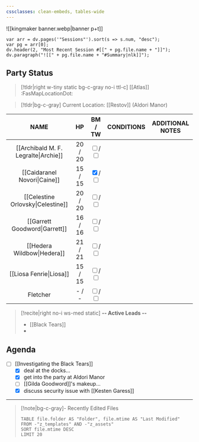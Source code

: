```yaml
---
cssclasses: clean-embeds, tables-wide
---
```

![[kingmaker banner.webp|banner p+t]]
```dataviewjs
var arr = dv.pages('"Sessions"').sort(s => s.num, "desc");
var pg = arr[0];
dv.header(2, "Most Recent Session #[[" + pg.file.name + "]]");
dv.paragraph("![[" + pg.file.name + "#Summary|nlk]]");
```

## Party Status
>[!tldr|right w-tiny static bg-c-gray no-i ttl-c] [[Atlas]] :FasMapLocationDot:

>[!tldr|bg-c-gray] Current Location: [[Restov]] (Aldori Manor)

|                 NAME                 |   HP    |                                            BM / TW                                            | CONDITIONS | ADDITIONAL NOTES |
|:------------------------------------:|:-------:|:---------------------------------------------------------------------------------------------:|:----------:|:----------------:|
| [[Archibald M. F. Legralte\|Archie]] | 20 / 20 | <input type="checkbox" unchecked id="4f0b64">/  <input type="checkbox" unchecked id="26c3c1"> |            |                  |
|     [[Caidaranel Novori\|Caine]]     | 15 / 15 | <input type="checkbox" checked id="9b7daf">/  <input type="checkbox" unchecked id="c561bc"> |            |                  |
|  [[Celestine Orlovsky\|Celestine]]   | 20 / 20 | <input type="checkbox" unchecked id="eef7ee">/  <input type="checkbox" unchecked id="86b019"> |            |                  |
|    [[Garrett Goodword\|Garrett]]     | 16 / 16 | <input type="checkbox" unchecked id="39025b">/  <input type="checkbox" unchecked id="7b7d8f"> |            |                  |
|      [[Hedera Wildbow\|Hedera]]      | 21 / 21 | <input type="checkbox" unchecked id="182448">/  <input type="checkbox" unchecked id="977270"> |            |                  |
|       [[Liosa Fenrie\|Liosa]]        | 15 / 15 | <input type="checkbox" unchecked id="6d09af">/  <input type="checkbox" unchecked id="43e756"> |            |                  |
|               Fletcher               |  - / -  | <input type="checkbox" unchecked id="bc6877">/ <input type="checkbox" unchecked id="60d677">  |            |                  |

<p></p>

>[!recite|right no-i  ws-med static] **-- Active Leads --**
>- [[Black Tears]]
>-

## Agenda
- [ ] [[Investigating the Black Tears]]
	- [x] deal at the docks...
	- [x] get into the party at Aldori Manor
	- [ ] [[Gilda Goodword]]'s makeup...
	- [x] discuss security issue with [[Kesten Garess]]
---
>[!note|bg-c-gray]- Recently Edited Files
><p></p>
>
>```dataview
>TABLE file.folder AS "Folder", file.mtime AS "Last Modified"
>FROM -"z_templates" AND -"z_assets"
>SORT file.mtime DESC
>LIMIT 20
>```

